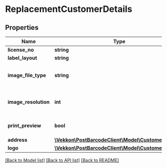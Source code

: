 # ReplacementCustomerDetails

## Properties
Name | Type | Description | Notes
------------ | ------------- | ------------- | -------------
**license_no** | **string** |  | 
**label_layout** | **string** |  | 
**image_file_type** | **string** | Defines valid formats of images. | [optional] 
**image_resolution** | **int** | Allowed values: 200, 300, 600 | [optional] 
**print_preview** | **bool** |  | [optional] [default to false]
**address** | [**\Vekkon\PostBarcodeClient\Model\CustomerAddress**](CustomerAddress.md) |  | [optional] 
**logo** | [**\Vekkon\PostBarcodeClient\Model\CustomerLogo**](CustomerLogo.md) |  | [optional] 

[[Back to Model list]](../../README.md#documentation-for-models) [[Back to API list]](../../README.md#documentation-for-api-endpoints) [[Back to README]](../../README.md)

